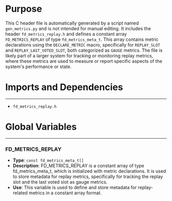 # Purpose
This C header file is automatically generated by a script named `gen_metrics.py` and is not intended for manual editing. It includes the header `fd_metrics_replay.h` and defines a constant array `FD_METRICS_REPLAY` of type `fd_metrics_meta_t`. This array contains metric declarations using the `DECLARE_METRIC` macro, specifically for `REPLAY_SLOT` and `REPLAY_LAST_VOTED_SLOT`, both categorized as `GAUGE` metrics. The file is likely part of a larger system for tracking or monitoring replay metrics, where these metrics are used to measure or report specific aspects of the system's performance or state.
# Imports and Dependencies

---
- `fd_metrics_replay.h`


# Global Variables

---
### FD\_METRICS\_REPLAY
- **Type**: `const fd_metrics_meta_t[]`
- **Description**: FD_METRICS_REPLAY is a constant array of type fd_metrics_meta_t, which is initialized with metric declarations. It is used to store metadata for replay metrics, specifically for tracking the replay slot and the last voted slot as gauge metrics.
- **Use**: This variable is used to define and store metadata for replay-related metrics in a constant array format.



